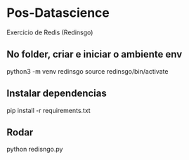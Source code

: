 # Pos-Datascience
Exercicio de Redis (Redinsgo)

## No folder, criar e iniciar o ambiente env
python3 -m venv redinsgo
source redinsgo/bin/activate

## Instalar dependencias
pip install -r requirements.txt

## Rodar
python redisngo.py
